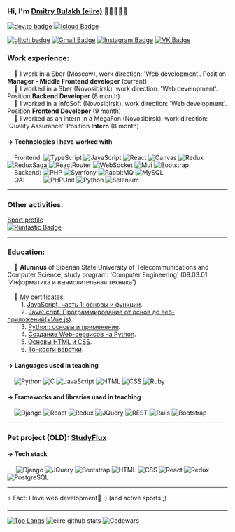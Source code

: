 ### Hi, I'm <a href="https://vk.com/eiire">Dmitry Bulakh (eiire)</a> 👋🏼👨🏻‍💻
[![dev.to badge](https://img.shields.io/badge/-eiire-%230177B5?style=flat&logo=linkedin)](https://www.linkedin.com/in/eiire/)
[![Icloud Badge](https://img.shields.io/badge/-Email-blue?style=flat-square&logo=Gmail&logoColor=white&link=mailto:eiire@icloud.com)](mailto:eiire@icloud.com)

[![glitch badge](https://img.shields.io/badge/-eiire-fff?style=flat&logo=facebook)](https://www.facebook.com/profile.php?id=100005093769038)
[![Gmail Badge](https://img.shields.io/badge/-Gmail-c14438?style=flat-square&logo=Gmail&logoColor=white&link=mailto:bulax.d.2101@gmail.com)](mailto:bulax.d.2101@gmail.com)
[![Instagram Badge](https://img.shields.io/badge/-Instagram-c14438?style=flat-square&logo=Instagram&logoColor=white&link=https://www.instagram.com/__eiire/)](https://www.instagram.com/__eiire/)
[![VK Badge](https://img.shields.io/badge/-VK-blue?style=flat-square&logo=VK&logoColor=white&link=https://vk.com/eiire)](https://vk.com/eiire)

### Work experience:
&nbsp;&nbsp;&nbsp;&nbsp;:hammer: I work in a Sber (Moscow), work direction: 'Web development'. Position <b>Manager - Middle Frontend developer</b> (current)<br/>
&nbsp;&nbsp;&nbsp;&nbsp;:hammer: I worked in a Sber (Novosibirsk), work direction: 'Web development'. Position <b>Backend Developer</b> (8 month)<br/>
&nbsp;&nbsp;&nbsp;&nbsp;:hammer: I worked in a InfoSoft (Novosibirsk), work direction: 'Web development'. Position <b>Frontend Developer</b> (9 month)<br/>
&nbsp;&nbsp;&nbsp;&nbsp;:hammer: I worked as an intern in a MegaFon (Novosibirsk), work direction: 'Quality Assurance'. Position <b>Intern</b> (8 month)<br/>

#### → Technologies I have worked with 
&nbsp;&nbsp;&nbsp;&nbsp;Frontend: 
![TypeScript](https://img.shields.io/badge/-TypeScript-blue?&logo=TypeScript&logoColor=white)
![JavaScript](https://img.shields.io/badge/-JavaScript-F5ED2F?&logo=JavaScript&logoColor=black)
![React](https://img.shields.io/badge/-React-2D2D2D?&logo=React)
![Canvas](https://img.shields.io/badge/-Canvas-6D6D6D?&logo=Canvas)
![Redux](https://img.shields.io/badge/-Redux-fff?&logo=Redux&logoColor=6C09B5)
![ReduxSaga](https://img.shields.io/badge/-ReduxSaga-fff?&logo=ReduxSaga&logoColor=6C09B5)
![ReactRouter](https://img.shields.io/badge/-ReactRouter-fff?&logo=ReactRouter&logoColor=6C09B5)
![WebSocket](https://img.shields.io/badge/-WebSocket-fff?&logo=WebSocket)
![Mui](https://img.shields.io/badge/-Mui-fff?&logo=Mui&logoColor=blue)
![Bootstrap](https://img.shields.io/badge/-Bootstrap-fff?&logo=Bootstrap&logoColor=blue)
<br/>
&nbsp;&nbsp;&nbsp;&nbsp;Backend:
![PHP](https://img.shields.io/badge/-PHP-4F5B93?&logo=PHP&logoColor=fff)
![Symfony](https://img.shields.io/badge/-Symfony-gray?&logo=Symfony&logoColor=fff)
![RabbitMQ](https://img.shields.io/badge/-RabbitMQ-fff?&logo=RabbitMQ&logoColor=Orange)
![MySQL](https://img.shields.io/badge/-MySQL-fff?&logo=MySQL&logoColor=Orange)
<br/>
&nbsp;&nbsp;&nbsp;&nbsp;QA:&nbsp;&nbsp;&nbsp;&nbsp;&nbsp;&nbsp;&nbsp;&nbsp;&nbsp;&nbsp;
![PHPUnit](https://img.shields.io/badge/-PHPUnit-fff?&logo=PHPUnit)
![Python](https://img.shields.io/badge/-Python-fff?&logo=Python)
![Selenium](https://img.shields.io/badge/-Selenium-fff?&logo=Selenium)

<hr/>

### Other activities:
[Sport profile](https://www.runtastic.com/user/AR9XOM7WLDGI5ONU)
<br/>
[![Runtastic Badge](https://d1ki59phkeobjj.cloudfront.net/rt-ember/ember-cli-runtastic-commons/assets/adidas-runtastic-logo-084d29232873529229b9adf7af65c6b3.png)](https://www.runtastic.com/user/AR9XOM7WLDGI5ONU)

<hr/>

### Education:
&nbsp;&nbsp;&nbsp;&nbsp;:orange_book: <b>Alumnus</b> of Siberian State University of Telecommunications and Сomputer Science, study program: 'Computer Engineering' (09.03.01 'Информатика и вычислительная техника')<br/>
<br/>
&nbsp;&nbsp;&nbsp;&nbsp;:orange_book: My certificates:<br/>
&nbsp;&nbsp;&nbsp;&nbsp;&nbsp;&nbsp;&nbsp;&nbsp;1. [JavaScript, часть 1: основы и функции](https://www.coursera.org/account/accomplishments/verify/66V4D25NFPMC).<br/>
&nbsp;&nbsp;&nbsp;&nbsp;&nbsp;&nbsp;&nbsp;&nbsp;2. [JavaScript. Программирование от основ до веб-приложений(+Vue.js)](https://stepik.org/cert/850379).<br/>
&nbsp;&nbsp;&nbsp;&nbsp;&nbsp;&nbsp;&nbsp;&nbsp;3. [Python: основы и применение](https://stepik.org/cert/294495).<br/>
&nbsp;&nbsp;&nbsp;&nbsp;&nbsp;&nbsp;&nbsp;&nbsp;4. [Создание Web-сервисов на Python](https://www.coursera.org/account/accomplishments/verify/D5EBQ9GV7QZ8).<br/>
&nbsp;&nbsp;&nbsp;&nbsp;&nbsp;&nbsp;&nbsp;&nbsp;5. [Основы HTML и CSS](https://www.coursera.org/account/accomplishments/verify/G65N78SNHDD6).<br/>
&nbsp;&nbsp;&nbsp;&nbsp;&nbsp;&nbsp;&nbsp;&nbsp;6. [Тонкости верстки](https://www.coursera.org/account/accomplishments/verify/K92TAC82HWW7).<br/>

#### → Languages used in teaching
&nbsp;&nbsp;&nbsp;&nbsp;![Python](https://img.shields.io/badge/-Python-blue?&logo=Python&logoColor=fff)
![C](https://img.shields.io/badge/-C-black?&logo=C)
![JavaScript](https://img.shields.io/badge/-JavaScript-fff?&logo=JavaScript&logoColor=F5ED2F)
![HTML](https://img.shields.io/badge/-HTML-fff?&logo=HTML5)
![CSS](https://img.shields.io/badge/-CSS-fff?&logo=CSS3&logoColor=blue)
![Ruby](https://img.shields.io/badge/-Ruby-fff?&logo=Ruby&logoColor=red)

#### → Frameworks and libraries used in teaching
&nbsp;&nbsp;&nbsp;&nbsp;![Django](https://img.shields.io/badge/-Django-green?&logo=Django&logoColor=fff)
![React](https://img.shields.io/badge/-React-fff?&logo=React)
![Redux](https://img.shields.io/badge/-Redux-fff?&logo=Redux&logoColor=6C09B5)
![JQuery](https://img.shields.io/badge/-JQuery-fff?&logo=JQuery&logoColor=blue)
![REST](https://img.shields.io/badge/-REST-fff?&logo=REST)
![Rails](https://img.shields.io/badge/-Rails-fff?&logo=Rails)
![Bootstrap](https://img.shields.io/badge/-Bootstrap-fff?&logo=Bootstrap&logoColor=blue)

<hr/>

### Pet project (OLD): [StudyFlux](https://studyflux.herokuapp.com/)
#### → Tech stack
&nbsp;&nbsp;&nbsp;&nbsp;
![Django](https://img.shields.io/badge/-Django-fff?&logo=Django&logoColor=green)
![JQuery](https://img.shields.io/badge/-JQuery-fff?&logo=JQuery&logoColor=blue)
![Bootstrap](https://img.shields.io/badge/-Bootstrap-fff?&logo=Bootstrap&logoColor=blue)
![HTML](https://img.shields.io/badge/-HTML-fff?&logo=HTML5)
![CSS](https://img.shields.io/badge/-CSS-fff?&logo=CSS3&logoColor=blue)
![React](https://img.shields.io/badge/-React-fff?&logo=React)
![Redux](https://img.shields.io/badge/-Redux-fff?&logo=Redux&logoColor=6C09B5)
![PostgreSQL](https://img.shields.io/badge/-PostgreSQL-fff?&logo=PostgreSQL&logoColor=Blue)

<hr/>

⚡ Fact: I love web development🧡 :) (and active sports ;)<br/>

<hr/>

[![Top Langs](https://github-readme-stats.vercel.app/api/top-langs/?username=eiire&layout=compact&theme=tokyonight)](https://github.com/eiire/github-readme-stats)
![eiire github stats](https://github-readme-stats.vercel.app/api?username=eiire&show_icons=true&theme=tokyonight)
![Codewars](https://www.codewars.com/users/eiire/badges/large)
